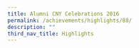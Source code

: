```yaml
---
title: Alumni CNY Celebrations 2016
permalink: /achievements/highlights/88/
description: ""
third_nav_title: Highlights
---
```

